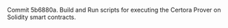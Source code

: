 Commit 5b6880a.                    Build and Run scripts for executing the Certora Prover on Solidity smart contracts.
